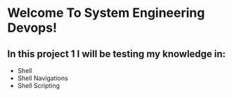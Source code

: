 # Welcome To System Engineering Devops!
 
## In this project 1 I will be testing my knowledge in:
* Shell
* Shell Navigations
* Shell Scripting
